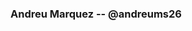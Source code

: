 ### Andreu Marquez -- @andreums26

<!--
**Andreums26/Andreums26** is a ✨ _special_ ✨ repository because its `README.md` (this file) appears on your GitHub profile.

Hi, there 🙋🏻‍♂️! I'm Andreu.

I'm 20 years old and I'm an economics student with a certain interest in programming 👨🏻‍💻.

### My skills:

- About the programmes that I know, I have expert level knowledge in Excel, advanced in Word and PPT, apart from intermediate level in LaTeX. In addition, I have intermediate programming knowledge in Visual Basic, Eviews, R and Python. And basic notions of Stata, Matlab, SPSS and PowerBI 🧑🏻‍🏫.

- I'm currently in the 8th cycle at the Pontificia Universidad Católica del Perú 🎓🇵🇪. With broad interests also in FINANCE, RESEARCH, MONETARY POLICY AND PUBLIC POLICY 📚.

- 📝 I am currently posting informative articles, opinion articles and multimedia resources at the @Económica Perú institution with the intention of expanding interest about economic issues in my community 💡.

### My hobbies:

In general I like sports, but more tennis 🎾 , football ⚽️ and basketball  🏀.

### Get in touch:

- 💬 Connect? Here 👉🏼 www.linkedin.com/in/andreumarquez
- 📫 How to reach me: a20190244@pucp.edu.pe 📩
- 📲 My instagram: @andreums26
-->
